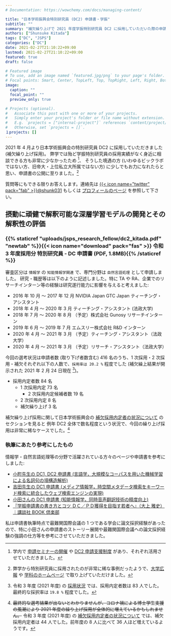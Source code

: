 ```yaml
---
# Documentation: https://wowchemy.com/docs/managing-content/

title: "日本学術振興会特別研究員 (DC2) 申請書・学振"
subtitle: ""
summary: "補欠繰り上げで 2021 年度学振特別研究員 DC2 に採用していただいた際の申請書です。"
authors: ["Shunsuke Kitada"]
tags: ["DC", "JSPS"]
categories: ["DC"]
date: 2021-02-27T21:10:22+09:00
lastmod: 2021-02-27T21:10:22+09:00
featured: true
draft: false

# Featured image
# To use, add an image named `featured.jpg/png` to your page's folder.
# Focal points: Smart, Center, TopLeft, Top, TopRight, Left, Right, BottomLeft, Bottom, BottomRight.
image:
  caption: ""
  focal_point: ""
  preview_only: true

# Projects (optional).
#   Associate this post with one or more of your projects.
#   Simply enter your project's folder or file name without extension.
#   E.g. `projects = ["internal-project"]` references `content/project/deep-learning/index.md`.
#   Otherwise, set `projects = []`.
１projects: []
---
```


2021 年 4 月より日本学術振興会の特別研究員 DC2 に採用していただきました (補欠繰り上げ採用)。
弊学では殆ど学振特別研究員の採用実績がなく身近に相談できる方も非常に少なかったため [^1]、
そうした境遇の方 (いわゆるビックラボではない方、旧帝大・上位私立大所属ではない方) に少しでもお力になれたらと思い、申請書の公開に至りました。[^2]

質問等にもできる限りお答えします。連絡先は [{{< icon name="twitter" pack="fab" >}}@shunk031](https://twitter.com/shunk031) もしくは [プロフィールのページ](/authors/shunsuke-kitada/) を参照して下さい。

## 摂動に頑健で解釈可能な深層学習モデルの開発とその解釈性の評価

### {{% staticref "uploads/jsps_research_fellow/dc2_kitada.pdf" "newtab" %}}{{< icon name="download" pack="fas" >}} 令和 3 年度採用分 特別研究員 - DC 申請書 (PDF, 1.8MB){{% /staticref %}}


審査区分は `情報学` の `知能情報学関連` で、専門分野は `自然言語処理` として申請しました。
研究・職歴等は以下のように記述しました。特に TA や RA、企業でのリサーチインターン等の経験は研究遂行能力に影響を与えると考えました:
- 2016 年 10 月 ～ 2017 年 12 月 NVIDIA Japan GTC Japan ティーチング・アシスタント
- 2018 年 4 月 ～ 2020 年 3 月 ティーチング・アシスタント (法政大学)
- 2018 年 7 月 ～ 2020 年 8 月 （予定）株式会社 Gunosy リサーチインターン
- 2019 年 6 月 ～ 2019 年 7 月 エムスリー株式会社 R&D インターン
- 2020 年 4 月 ～ 2021 年 3 月 （予定）ティーチング・アシスタント（法政大学）
- 2020 年 4 月 ～ 2021 年 3 月 （予定）リサーチ・アシスタント（法政大学）

今回の選考状況は申請者数 (取り下げ者数含む) 416 名のうち、1 次採用・2 次採用・補欠それぞれ以下の人数で、`採用率は 20.2 %` 程度でした (補欠繰上結果が開示された 2021 年 2 月 24 日現在 [^3])。
- 採用内定者数 84 名
  - 1 次採用内定 73 名
    - 2 次採用内定候補者数 19 名
  - 2 次採用内定 8 名
  - 補欠繰り上げ 3 名

補欠繰り上げ採用に関して日本学術振興会の [補欠採用内定者の状況について](https://www.jsps.go.jp/j-pd/pd_saiyo.html) のセクションを見ると
例年 DC2 全体で数名程度という状況で、今回の繰り上げ採用は非常に稀なケースでした。[^4]

### 執筆にあたり参考にしたもの

情報学・自然言語処理等の分野で活躍されている方々のページや申請書を参考にしました:
- [小町先生の DC1, DC2 申請書 (言語学，大規模なコーパスを用いた機械学習による名詞句の項構造解析)](http://cl.sd.tmu.ac.jp/~komachi/docs/jsps.html)
- [吉田先生の DC1 申請書 (メディア情報学，時空間メタデータ検索をキーワード検索に統合したウェブ検索エンジンの実現)](http://www.mibel.cs.tsukuba.ac.jp/~ceekz/dc1/)
- [小田さんの DC1 申請書 (知能情報学，同時音声翻訳技術の精度向上)](https://drive.google.com/file/d/0B3O7bgd3mym6N214SWw3eVJCS3M/view)
- [『学振申請書の書き方とコツ ＤＣ／ＰＤ獲得を目指す若者へ』（大上 雅史）｜講談社 BOOK 倶楽部](https://bookclub.kodansha.co.jp/product?item=0000147760 )

私は申請書執筆時点で最難関国際会議の 1 つである学会に論文採択経験があったので、特に小田さんの申請書のストーリー展開や最難関国際会議への論文採択経験の強調の仕方等を参考にさせていただきました。

[^1]: 学内で [申請セミナーの開催](https://www.hosei.ac.jp/gs/info/article-20200305102401) や [DC2 申請支援制度](https://www.hosei.ac.jp/kenkyu/info/article-20200525125134) があり、それぞれ活用させていただきました。

[^2]: 弊学から特別研究員に採用されたのが非常に稀な事例だったようで、[大学広報](https://www.hosei.ac.jp/koganei/pickup/article-20210305121330/) や [学科のホームページ](https://ai.ws.hosei.ac.jp/wp/news/news20210408/) で取り上げていただけました。

[^3]: 令和 3 年度 (2021 年度) の [採用状況](https://www.jsps.go.jp/j-pd/pd_saiyo.html) では、採用内定者数は 83 人でした。最終的な採択率は `19.8 %` 程度でした。

[^4]: <s> 最終的な選考結果が出ないとわかりませんが、コロナ禍による博士学生支援の風潮により 2021 年度の繰り上げ採用が全体的に増えているかもしれません。</s> 令和 3 年度 (2021 年度) の [補欠採用内定者の状況について](https://www.jsps.go.jp/j-pd/pd_saiyo.html) では、補欠採用内定者は 44 人でした。前年度の 8 人に比べて 36 人ほど増えているようです。
